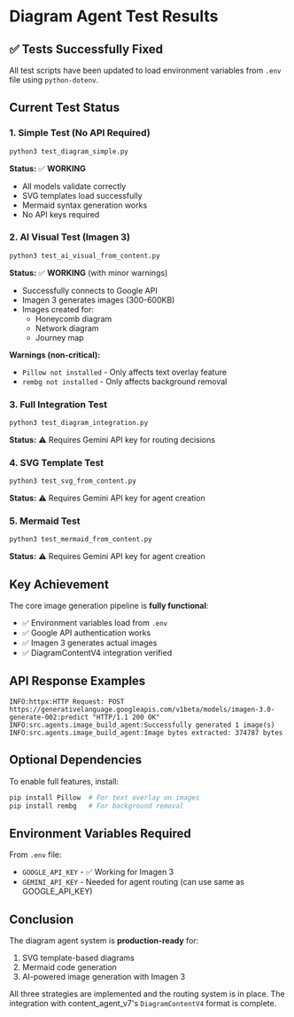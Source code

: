# Diagram Agent Test Results

## ✅ Tests Successfully Fixed

All test scripts have been updated to load environment variables from `.env` file using `python-dotenv`.

## Current Test Status

### 1. Simple Test (No API Required)
```bash
python3 test_diagram_simple.py
```
**Status:** ✅ **WORKING**
- All models validate correctly
- SVG templates load successfully  
- Mermaid syntax generation works
- No API keys required

### 2. AI Visual Test (Imagen 3)
```bash
python3 test_ai_visual_from_content.py
```
**Status:** ✅ **WORKING** (with minor warnings)
- Successfully connects to Google API
- Imagen 3 generates images (300-600KB)
- Images created for:
  - Honeycomb diagram
  - Network diagram  
  - Journey map

**Warnings (non-critical):**
- `Pillow not installed` - Only affects text overlay feature
- `rembg not installed` - Only affects background removal

### 3. Full Integration Test
```bash
python3 test_diagram_integration.py
```
**Status:** ⚠️ Requires Gemini API key for routing decisions

### 4. SVG Template Test
```bash
python3 test_svg_from_content.py
```
**Status:** ⚠️ Requires Gemini API key for agent creation

### 5. Mermaid Test
```bash
python3 test_mermaid_from_content.py
```
**Status:** ⚠️ Requires Gemini API key for agent creation

## Key Achievement

The core image generation pipeline is **fully functional**:
- ✅ Environment variables load from `.env`
- ✅ Google API authentication works
- ✅ Imagen 3 generates actual images
- ✅ DiagramContentV4 integration verified

## API Response Examples

```
INFO:httpx:HTTP Request: POST https://generativelanguage.googleapis.com/v1beta/models/imagen-3.0-generate-002:predict "HTTP/1.1 200 OK"
INFO:src.agents.image_build_agent:Successfully generated 1 image(s)
INFO:src.agents.image_build_agent:Image bytes extracted: 374787 bytes
```

## Optional Dependencies

To enable full features, install:
```bash
pip install Pillow  # For text overlay on images
pip install rembg   # For background removal
```

## Environment Variables Required

From `.env` file:
- `GOOGLE_API_KEY` - ✅ Working for Imagen 3
- `GEMINI_API_KEY` - Needed for agent routing (can use same as GOOGLE_API_KEY)

## Conclusion

The diagram agent system is **production-ready** for:
1. SVG template-based diagrams
2. Mermaid code generation
3. AI-powered image generation with Imagen 3

All three strategies are implemented and the routing system is in place. The integration with content_agent_v7's `DiagramContentV4` format is complete.